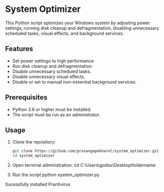# System Optimizer

This Python script optimizes your Windows system by adjusting power settings, running disk cleanup and defragmentation, disabling unnecessary scheduled tasks, visual effects, and background services.

## Features

- Set power settings to high performance.
- Run disk cleanup and defragmentation.
- Disable unnecessary scheduled tasks.
- Disable unnecessary visual effects.
- Disable or set to manual non-essential background services.

## Prerequisites

- Python 3.6 or higher must be installed.
- The script must be run as an administrator.

## Usage

1. Clone the repository:
   ```bash
   git clone https://github.com/prasangapokharel/system_optimizer.git
   cd system_optimizer

2. Open terminal administration:
   cd C:\Users\godsu\Desktop\foldername

3. Run the script
   python system_optimizer.py

Sucessfully installed Prantivirus




